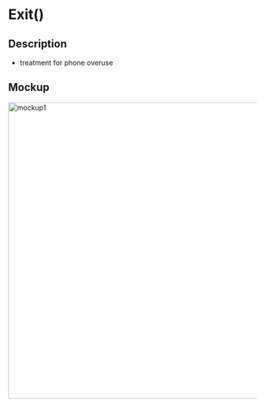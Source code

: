 # Exit()

## Description 
- treatment for phone overuse 

## Mockup 
<img src='https://imgur.com/P0Sqt0V.jpg' title='mockup' width='' alt='mockup1' width="500" height="600" img src='https://imgur.com/CmgwICX.jpg' title='mockup' width='' alt='mockup2' width="500" height="600" /> 


